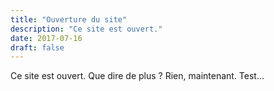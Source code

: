 ```yaml
---
title: "Ouverture du site"
description: "Ce site est ouvert."
date: 2017-07-16
draft: false
---
```


Ce site est ouvert. Que dire de plus ? Rien, maintenant. Test…
